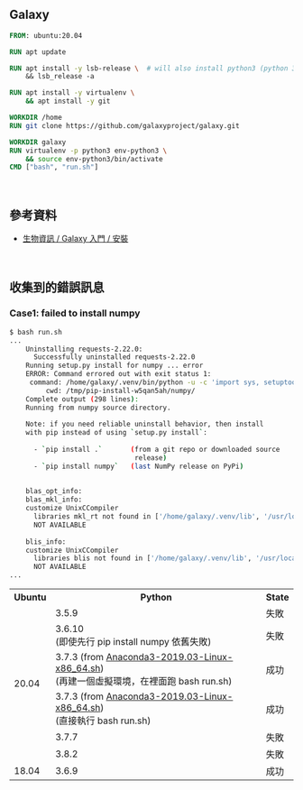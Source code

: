 ## Galaxy
```dockerfile
FROM: ubuntu:20.04

RUN apt update

RUN apt install -y lsb-release \  # will also install python3 (python 3.8)
    && lsb_release -a

RUN apt install -y virtualenv \
    && apt install -y git

WORKDIR /home
RUN git clone https://github.com/galaxyproject/galaxy.git

WORKDIR galaxy
RUN virtualenv -p python3 env-python3 \
    && source env-python3/bin/activate
CMD ["bash", "run.sh"]
```

<br>

## 參考資料
- [生物資訊 / Galaxy 入門 / 安裝](https://hackmd.io/2uwnUsDkQ7uF9KfB8QTLQg#%E5%AE%89%E8%A3%9D-Galaxy)

<br>

## 收集到的錯誤訊息
### Case1: failed to install numpy
```bash
$ bash run.sh
...
    Uninstalling requests-2.22.0:
      Successfully uninstalled requests-2.22.0
    Running setup.py install for numpy ... error
    ERROR: Command errored out with exit status 1:
     command: /home/galaxy/.venv/bin/python -u -c 'import sys, setuptools, tokenize; sys.argv[0] = '"'"'/tmp/pip-install-w5qan5ah/numpy/setup.py'"'"'; __file__='"'"'/tmp/pip-install-w5qan5ah/numpy/setup.py'"'"';f=getattr(tokenize, '"'"'open'"'"', open)(__file__);code=f.read().replace('"'"'\r\n'"'"', '"'"'\n'"'"');f.close();exec(compile(code, __file__, '"'"'exec'"'"'))' install --record /tmp/pip-record-37n2n3z3/install-record.txt --single-version-externally-managed --compile --install-headers /home/galaxy/.venv/include/site/python3.8/numpy
         cwd: /tmp/pip-install-w5qan5ah/numpy/
    Complete output (298 lines):
    Running from numpy source directory.
    
    Note: if you need reliable uninstall behavior, then install
    with pip instead of using `setup.py install`:
    
      - `pip install .`       (from a git repo or downloaded source
                               release)
      - `pip install numpy`   (last NumPy release on PyPi)
    
    
    blas_opt_info:
    blas_mkl_info:
    customize UnixCCompiler
      libraries mkl_rt not found in ['/home/galaxy/.venv/lib', '/usr/local/lib', '/usr/lib64', '/usr/lib']
      NOT AVAILABLE
    
    blis_info:
    customize UnixCCompiler
      libraries blis not found in ['/home/galaxy/.venv/lib', '/usr/local/lib', '/usr/lib64', '/usr/lib']
      NOT AVAILABLE
...
```
<table>
    <tr><th>Ubuntu</th><th>Python</th><th>State</th></tr>
    <tr><td rowspan=6>20.04</td><td>3.5.9</td><td>失敗</td></tr>
    <tr><td>3.6.10<br>(即使先行 pip install numpy 依舊失敗)</td><td>失敗</td></tr>
    <tr><td>3.7.3 (from <a href="https://www.digitalocean.com/community/tutorials/how-to-install-anaconda-on-ubuntu-18-04-quickstart">Anaconda3-2019.03-Linux-x86_64.sh</a>)<br>(再建一個虛擬環境，在裡面跑 bash run.sh)</td><td>成功</td></tr>
    <tr><td>3.7.3 (from <a href="https://www.digitalocean.com/community/tutorials/how-to-install-anaconda-on-ubuntu-18-04-quickstart">Anaconda3-2019.03-Linux-x86_64.sh</a>)<br>(直接執行 bash run.sh)</td><td>成功</td></tr>
    <tr><td>3.7.7</td><td>失敗</td></tr>
    <tr><td>3.8.2</td><td>失敗</td></tr>
    <tr><td>18.04</td><td>3.6.9</td><td>成功</td></tr>
</table>
